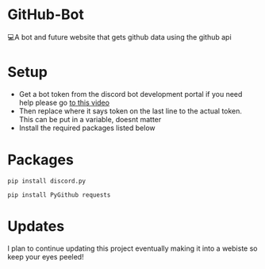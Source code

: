 # GitHub-Bot
💻A bot and future website that gets github data using the github api
<h1>Setup</h1>
<ul>
  <li>Get a bot token from the discord bot development portal if you need help please go <a href="https://www.youtube.com/watch?v=b61kcgfOm_4">to this video</a></li>
  <li>Then replace where it says token on the last line to the actual token. This can be put in a variable, doesnt matter</li>
  <li>Install the required packages listed below</li>
</ul>

# Packages
````
pip install discord.py
````
````
pip install PyGithub requests
````

# Updates
I plan to continue updating this project eventually making it into a webiste so keep your eyes peeled!

